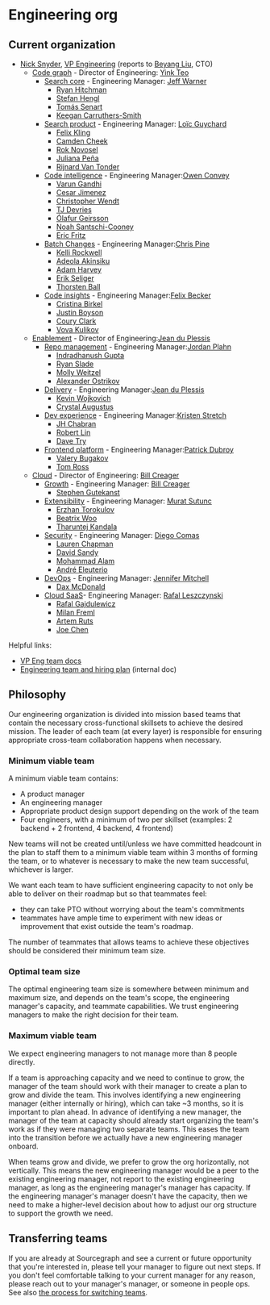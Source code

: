 # Engineering org

## Current organization

- [Nick Snyder](index.md#nick-snyder), [VP Engineering](./roles.md#vp-engineering) (reports to [Beyang Liu](../../company/team/index.md#beyang-liu), CTO)
  - [Code graph](./code-graph/index.md) - Director of Engineering: [Yink Teo](../../company/team/index.md#yink-teo)
    - [Search core](./code-graph/search/core.md) - Engineering Manager: [Jeff Warner](../../company/team/index.md#jeff-warner)
      - [Ryan Hitchman](../../company/team/index.md#ryan-hitchman)
      - [Stefan Hengl](../../company/team/index.md#stefan-hengl)
      - [Tomás Senart](../../company/team/index.md#tomás-senart)
      - [Keegan Carruthers-Smith](../../company/team/index.md#keegan-carruthers-smith)
    - [Search product](./code-graph/search/product.md) - Engineering Manager: [Loïc Guychard](../../company/team/index.md#loïc-guychard)
      - [Felix Kling](../../company/team/index.md#felix-kling)
      - [Camden Cheek](../../company/team/index.md#camden-cheek)
      - [Rok Novosel](../../company/team/index.md#rok-novosel)
      - [Juliana Peña](../../company/team/index.md#juliana-peña)
      - [Rijnard Van Tonder](../../company/team/index.md#rijnard-van-tonder)
    - [Code intelligence](./code-graph/code-intelligence/index.md) - Engineering Manager:[Owen Convey](../../company/team/index.md#owen-convey)
      - [Varun Gandhi](../../company/team/index.md#varun-gandhi)
      - [Cesar Jimenez](../../company/team/index.md#cesar-jimenez)
      - [Christopher Wendt](../../company/team/index.md#christopher-wendt)
      - [TJ Devries](../../company/team/index.md#tj-devries)
      - [Ólafur Geirsson](../../company/team/index.md#ólafur-páll-geirsson)
      - [Noah Santschi-Cooney](../../company/team/index.md#noah-santschi-cooney)
      - [Eric Fritz](../../company/team/index.md#eric-fritz)
    - [Batch Changes](./code-graph/batch-changes/index.md) - Engineering Manager:[Chris Pine](../../company/team/index.md#chris-pine)
      - [Kelli Rockwell](../../company/team/index.md#kelli-rockwell)
      - [Adeola Akinsiku](../../company/team/index.md#adeola-akinsiku)
      - [Adam Harvey](../../company/team/index.md#adam-harvey)
      - [Erik Seliger](../../company/team/index.md#erik-seliger)
      - [Thorsten Ball](../../company/team/index.md#thorsten-ball)
    - [Code insights](./code-graph/code-insights/index.md) - Engineering Manager:[Felix Becker](../../company/team/index.md#felix-becker)
      - [Cristina Birkel](../../company/team/index.md#cristina-birkel)
      - [Justin Boyson](../../company/team/index.md#justin-boyson)
      - [Coury Clark](../../company/team/index.md#coury-clark)
      - [Vova Kulikov](../../company/team/index.md#vova-kulikov)
  - [Enablement](./enablement/index.md) - Director of Engineering:[Jean du Plessis](../../company/team/index.md#jean-du-plessis)
    - [Repo management](./enablement/repo-management/index.md) - Engineering Manager:[Jordan Plahn](../../company/team/index.md#jordan-plahn)
      - [Indradhanush Gupta](../../company/team/index.md#indradhanush-gupta)
      - [Ryan Slade](../../company/team/index.md#ryan-slade)
      - [Molly Weitzel](../../company/team/index.md#molly-weitzel)
      - [Alexander Ostrikov](../../company/team/index.md#alexander-ostrikov)
    - [Delivery](./enablement/delivery/index.md) - Engineering Manager:[Jean du Plessis](../../company/team/index.md#jean-du-plessis)
      - [Kevin Wojkovich](../../company/team/index.md#kevin-wojkovich)
      - [Crystal Augustus](../../company/team/index.md#crystal-augustus)
    - [Dev experience](./enablement/dev-experience/index.md) - Engineering Manager:[Kristen Stretch](../../company/team/index.md#kristen-stretch)
      - [JH Chabran](../../company/team/index.md#jh-chabran)
      - [Robert Lin](../../company/team/index.md#robert-lin)
      - [Dave Try](../../company/team/index.md#dave-try)
    - [Frontend platform](./enablement/frontend-platform/index.md) - Engineering Manager:[Patrick Dubroy](../../company/team/index.md#patrick-dubroy)
      - [Valery Bugakov](../../company/team/index.md#valery-bugakov)
      - [Tom Ross](../../company/team/index.md#tom-ross)
  - [Cloud](./cloud/index.md) - Director of Engineering: [Bill Creager](../../company/team/index.md#bill-creager)
    - [Growth](./cloud/growth/index.md) - Engineering Manager: [Bill Creager](../../company/team/index.md#bill-creager)
      - [Stephen Gutekanst](../../company/team/index.md#stephen-gutekanst)
    - [Extensibility](./cloud/extensibility/index.md) - Engineering Manager: [Murat Sutunc](../../company/team/index.md#murat-sutunc)
      - [Erzhan Torokulov](../../company/team/index.md#erzhan-torokulov)
      - [Beatrix Woo](../../company/team/index.md#beatrix-woo)
      - [Tharuntej Kandala](../../company/team/index.md#tharuntej-kandala)
    - [Security](./cloud/security/index.md) - Engineering Manager: [Diego Comas](../../company/team/index.md#diego-comas)
      - [Lauren Chapman](../../company/team/index.md#lauren-chapman)
      - [David Sandy](../../company/team/index.md#david-sandy)
      - [Mohammad Alam](../../company/team/index.md#mohammad-alam)
      - [André Eleuterio](../../company/team/index.md#andré-eleuterio)
    - [DevOps](./cloud/devops/index.md) - Engineering Manager: [Jennifer Mitchell](../../company/team/index.md#jennifer-mitchell)
      - [Dax McDonald](../../company/team/index.md#dax-mcdonald)
    - [Cloud SaaS](./cloud/saas/index.md)- Engineering Manager: [Rafal Leszczynski](../../company/team/index.md#rafal-leszczynski)
      - [Rafal Gajdulewicz](../../company/team/index.md#rafal-gajdulewicz)
      - [Milan Freml](../../company/team/index.md#mila-freml)
      - [Artem Ruts](../../company/team/index.md#artem-ruts)
      - [Joe Chen](../../company/team/index.md#joe-chen)

Helpful links:

- [VP Eng team docs](vpe/index.md)
- [Engineering team and hiring plan](https://docs.google.com/spreadsheets/d/1CIQYQDN2KFyHMmPEx3FqubapyXyapFp0B_DoDJtWvm8/edit#gid=0) (internal doc)

## Philosophy

Our engineering organization is divided into mission based teams that contain the necessary cross-functional skillsets to achieve the desired mission. The leader of each team (at every layer) is responsible for ensuring appropriate cross-team collaboration happens when necessary.

### Minimum viable team

A minimum viable team contains:

- A product manager
- An engineering manager
- Appropriate product design support depending on the work of the team
- Four engineers, with a minimum of two per skillset (examples: 2 backend + 2 frontend, 4 backend, 4 frontend)

New teams will not be created until/unless we have committed headcount in the plan to staff them to a minimum viable team within 3 months of forming the team, or to whatever is necessary to make the new team successful, whichever is larger.

We want each team to have sufficient engineering capacity to not only be able to deliver on their roadmap but so that teammates feel:

- they can take PTO without worrying about the team's commitments
- teammates have ample time to experiment with new ideas or improvement that exist outside the team's roadmap.

The number of teammates that allows teams to achieve these objectives should be considered their minimum team size.

### Optimal team size

The optimal engineering team size is somewhere between minimum and maximum size, and depends on the team's scope, the engineering manager's capacity, and teammate capabilities. We trust engineering managers to make the right decision for their team.

### Maximum viable team

We expect engineering managers to not manage more than 8 people directly.

If a team is approaching capacity and we need to continue to grow, the manager of the team should work with their manager to create a plan to grow and divide the team. This involves identifying a new engineering manager (either internally or hiring), which can take ~3 months, so it is important to plan ahead. In advance of identifying a new manager, the manager of the team at capacity should already start organizing the team's work as if they were managing two separate teams. This eases the team into the transition before we actually have a new engineering manager onboard.

When teams grow and divide, we prefer to grow the org horizontally, not vertically. This means the new engineering manager would be a peer to the existing engineering manager, not report to the existing engineering manager, as long as the engineering manager's manager has capacity. If the engineering manager's manager doesn't have the capacity, then we need to make a higher-level decision about how to adjust our org structure to support the growth we need.

## Transferring teams

If you are already at Sourcegraph and see a current or future opportunity that you're interested in, please tell your manager to figure out next steps. If you don't feel comfortable talking to your current manager for any reason, please reach out to your manager's manager, or someone in people ops. See also [the process for switching teams](../../people-ops/switching-teams.md).
